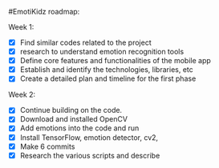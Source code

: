 #EmotiKidz roadmap:

Week 1:

- [x]  Find similar codes related to the project
- [x] research to understand emotion recognition tools
- [x] Define core features and functionalities of the mobile app
- [x] Establish and identify the technologies, libraries, etc
 - [x] Create a detailed plan and timeline for the first phase
 
Week 2:

- [x]  Continue building on the code.
- [x]  Download and installed OpenCV
 - [x] Add emotions into the code and run
- [x]  Install TensorFlow, emotion detector, cv2,
 - [x] Make 6 commits
 - [x] Research the various scripts and describe
